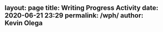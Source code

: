 layout: page
title: Writing Progress Activity
date: 2020-06-21 23:29
permalink: /wph/ 
author: Kevin Olega 
--- 
